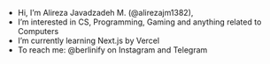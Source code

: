 - Hi, I’m Alireza Javadzadeh M. (@alirezajm1382),
- I’m interested in CS, Programming, Gaming and anything related to Computers
- I’m currently learning Next.js by Vercel
- To reach me: @berlinify on Instagram and Telegram

<!---
alirezajm1382/alirezajm1382 is a ✨ special ✨ repository because its `README.md` (this file) appears on your GitHub profile.
You can click the Preview link to take a look at your changes.
--->
